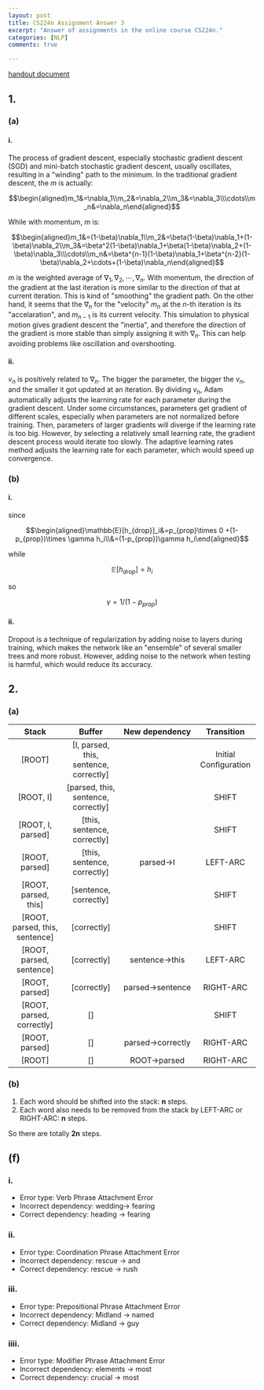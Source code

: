 ```yaml
---
layout: post
title: CS224n Assignment Answer 3
excerpt: "Answer of assignments in the online course CS224n."
categories: [NLP]
comments: true

---
```


[handout document](https://web.stanford.edu/class/cs224n/assignments/a3.pdf)

## 1.

### (a)

#### i.

The process of gradient descent, especially stochastic gradient descent (SGD) and mini-batch stochastic gradient descent, usually oscillates, resulting in a "winding" path to the minimum. In the traditional gradient descent, the $m$ is actually:

$$\begin{aligned}m_1&=\nabla_1\\m_2&=\nabla_2\\m_3&=\nabla_3\\\cdots\\m_n&=\nabla_n\end{aligned}$$

While with momentum, $m$ is:

$$\begin{aligned}m_1&=(1-\beta)\nabla_1\\m_2&=\beta(1-\beta)\nabla_1+(1-\beta)\nabla_2\\m_3&=\beta^2(1-\beta)\nabla_1+\beta(1-\beta)\nabla_2+(1-\beta)\nabla_3\\\cdots\\m_n&=\beta^{n-1}(1-\beta)\nabla_1+\beta^{n-2}(1-\beta)\nabla_2+\cdots+(1-\beta)\nabla_n\end{aligned}$$

$m$ is the weighted average of $\nabla_1,\nabla_2,\cdots,\nabla_n$. With momentum, the direction of the gradient at the last iteration is more similar to the direction of that at current iteration. This is kind of "smoothing" the gradient path. On the other hand, it seems that the $\nabla_n$ for the "velocity" $m_n$ at the $n$-th iteration is its "accelaration", and $m_{n-1}$ is its current velocity. This simulation to physical motion gives gradient descent the "inertia", and therefore the direction of the gradient is more stable than simply assigning it with $\nabla_n$. This can help avoiding problems like oscillation and overshooting.

#### ii.

$v_n$ is positively related to $\nabla_n$. The bigger the parameter, the bigger the $v_n$, and the smaller it got updated at an iteration. By dividing $v_n$, Adam automatically adjusts the learning rate for each parameter during the gradient descent. Under some circumstances, parameters get gradient of different scales, especially when parameters are not normalized before training. Then, parameters of larger gradients will diverge if the learning rate is too big. However, by selecting a relatively small learning rate, the gradient descent process would iterate too slowly. The adaptive learning rates method adjusts the learning rate for each parameter, which would speed up convergence.

### (b)

#### i.

since

$$\begin{aligned}\mathbb{E}[h_{drop}]_i&=p_{prop}\times 0 +(1-p_{prop})\times \gamma h_i\\&=(1-p_{prop})\gamma h_i\end{aligned}$$

while

$$\mathbb{E}[h_{drop}]=h_i$$

so

$$\gamma=1/(1-p_{prop})$$

#### ii.

Dropout is a technique of regularization by adding noise to layers during training, which makes the network like an "ensemble" of several smaller trees and more robust. However, adding noise to the network when testing is harmful, which would reduce its accuracy.

## 2.

### (a)

|             Stack              |                 Buffer                 |  New dependency  |      Transition      |
| :----------------------------: | :------------------------------------: | :--------------: | :------------------: |
|             [ROOT]             | [I, parsed, this, sentence, correctly] |                  | Initial Conﬁguration |
|           [ROOT, I]            |  [parsed, this, sentence, correctly]   |                  |        SHIFT         |
|       [ROOT, I, parsed]        |      [this, sentence, correctly]       |                  |        SHIFT         |
|         [ROOT, parsed]         |      [this, sentence, correctly]       |     parsed→I     |       LEFT-ARC       |
|      [ROOT, parsed, this]      |         [sentence, correctly]          |                  |        SHIFT         |
| [ROOT, parsed, this, sentence] |              [correctly]               |                  |        SHIFT         |
|    [ROOT, parsed, sentence]    |              [correctly]               |  sentence→this   |       LEFT-ARC       |
|         [ROOT, parsed]         |              [correctly]               | parsed→sentence  |      RIGHT-ARC       |
|   [ROOT, parsed, correctly]    |                   []                   |                  |        SHIFT         |
|         [ROOT, parsed]         |                   []                   | parsed→correctly |      RIGHT-ARC       |
|             [ROOT]             |                   []                   |   ROOT→parsed    |      RIGHT-ARC       |

### (b)

1. Each word should be shifted into the stack: **n** steps.
2. Each word also needs to be removed from the stack by LEFT-ARC or RIGHT-ARC: **n** steps.

So there are totally **2n** steps.

## (f)

### i.

- Error type: Verb Phrase Attachment Error
- Incorrect dependency: wedding→ fearing
- Correct dependency: heading → fearing

### ii.

- Error type: Coordination Phrase Attachment Error
- Incorrect dependency: rescue → and
- Correct dependency: rescue → rush

### iii.

- Error type: Prepositional Phrase Attachment Error
- Incorrect dependency: Midland → named
- Correct dependency: Midland → guy

### iiii.

- Error type: Modifier Phrase Attachment Error
- Incorrect dependency: elements → most
- Correct dependency: crucial → most
